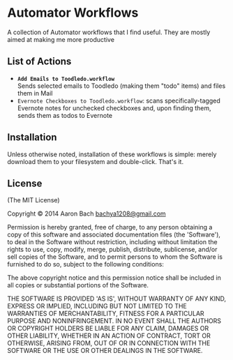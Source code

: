 Automator Workflows
===================

A collection of Automator workflows that I find useful. They are mostly aimed at making me more productive

## List of Actions
* **`Add Emails to Toodledo.workflow`**<br/>Sends selected emails to Toodledo (making them "todo" items) and files them in Mail
* `Evernote Checkboxes to Toodledo.workflow`: scans specifically-tagged Evernote notes for unchecked checkboxes and, upon finding them, sends them as todos to Evernote

## Installation

Unless otherwise noted, installation of these workflows is simple: merely download them to your filesystem and double-click. That's it.

## License

(The MIT License)

Copyright © 2014 Aaron Bach bachya1208@gmail.com

Permission is hereby granted, free of charge, to any person obtaining a copy of this software and associated documentation files (the 'Software'), to deal in the Software without restriction, including without limitation the rights to use, copy, modify, merge, publish, distribute, sublicense, and/or sell copies of the Software, and to permit persons to whom the Software is furnished to do so, subject to the following conditions:

The above copyright notice and this permission notice shall be included in all copies or substantial portions of the Software.

THE SOFTWARE IS PROVIDED 'AS IS', WITHOUT WARRANTY OF ANY KIND, EXPRESS OR IMPLIED, INCLUDING BUT NOT LIMITED TO THE WARRANTIES OF MERCHANTABILITY, FITNESS FOR A PARTICULAR PURPOSE AND NONINFRINGEMENT. IN NO EVENT SHALL THE AUTHORS OR COPYRIGHT HOLDERS BE LIABLE FOR ANY CLAIM, DAMAGES OR OTHER LIABILITY, WHETHER IN AN ACTION OF CONTRACT, TORT OR OTHERWISE, ARISING FROM, OUT OF OR IN CONNECTION WITH THE SOFTWARE OR THE USE OR OTHER DEALINGS IN THE SOFTWARE.